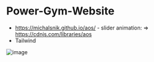 # Power-Gym-Website

- https://michalsnik.github.io/aos/ - slider animation:
  => https://cdnjs.com/libraries/aos
- Tailwind

![image](https://user-images.githubusercontent.com/87030915/147874200-8b3d5bb5-25ff-4d77-a3ef-ceb2e7af1fa7.png)
